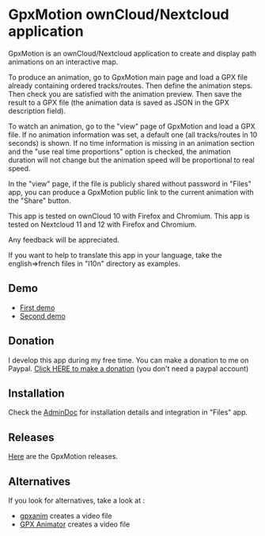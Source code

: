 # GpxMotion ownCloud/Nextcloud application

GpxMotion is an ownCloud/Nextcloud application to create and display path animations on an interactive map.

To produce an animation, go to GpxMotion main page and load a GPX file already containing ordered tracks/routes.
Then define the animation steps. Then check you are satisfied with the animation preview. Then
save the result to a GPX file (the animation data is saved as JSON in the GPX description field).

To watch an animation, go to the "view" page of GpxMotion and load a GPX file.
If no animation information was set, a default one (all tracks/routes in 10 seconds) is shown.
If no time information is missing in an animation section and the "use real time proportions"
option is checked, the animation duration will not change but the animation speed will be proportional to real speed.

In the "view" page, if the file is
publicly shared without password in "Files" app, you can produce a GpxMotion public link to
the current animation with the "Share" button.

This app is tested on ownCloud 10 with Firefox and Chromium.
This app is tested on Nextcloud 11 and 12 with Firefox and Chromium.

Any feedback will be appreciated.

If you want to help to translate this app in your language, take the english=>french files in "l10n" directory as examples.

## Demo

* [First demo](https://nuage.pluton.cassio.pe/index.php/apps/gpxmotion/publicview?token=EqPISeOfUQ6hUtq&autoplay=1&loop=1&autozoom=1)
* [Second demo](https://nuage.pluton.cassio.pe/index.php/apps/gpxmotion/publicview?token=f0Wj7VxIITbLuVG&autoplay=1&loop=1&autozoom=1)

## Donation

I develop this app during my free time. You can make a donation to me on Paypal. [Click HERE to make a donation](https://www.paypal.com/cgi-bin/webscr?cmd=_s-xclick&hosted_button_id=66PALMY8SF5JE) (you don't need a paypal account)

## Installation

Check the [AdminDoc](https://gitlab.com/eneiluj/gpxmotion-oc/wikis/admindoc) for installation details and integration in "Files" app.

## Releases

[Here](https://gitlab.com/eneiluj/gpxmotion-oc/wikis/home#releases) are the GpxMotion releases.

## Alternatives

If you look for alternatives, take a look at :
- [gpxanim](https://github.com/rvl/gpxanim) creates a video file
- [GPX Animator](http://zdila.github.io/gpx-animator/) creates a video file
